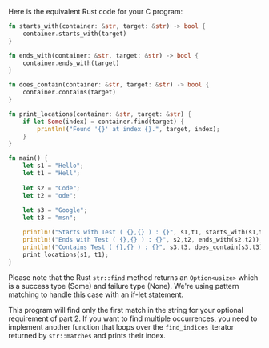Here is the equivalent Rust code for your C program:

```rust
fn starts_with(container: &str, target: &str) -> bool {
    container.starts_with(target)
}

fn ends_with(container: &str, target: &str) -> bool {
    container.ends_with(target)
}

fn does_contain(container: &str, target: &str) -> bool {
    container.contains(target)
}

fn print_locations(container: &str, target: &str) {
    if let Some(index) = container.find(target) {
        println!("Found '{}' at index {}.", target, index);
    }
}

fn main() {
    let s1 = "Hello";
    let t1 = "Hell";
   
    let s2 = "Code";
    let t2 = "ode";
  
    let s3 = "Google";
    let t3 = "msn"; 

    println!("Starts with Test ( {},{} ) : {}", s1,t1, starts_with(s1,t1));
    println!("Ends with Test ( {},{} ) : {}", s2,t2, ends_with(s2,t2));
    println!("Contains Test ( {},{} ) : {}", s3,t3, does_contain(s3,t3));
    print_locations(s1, t1); 
}
```

Please note that the Rust `str::find` method returns an `Option<usize>` which is a success type (Some) and failure type (None). We're using pattern matching to handle this case with an if-let statement.

This program will find only the first match in the string for your optional requirement of part 2. If you want to find multiple occurrences, you need to implement another function that loops over the `find_indices` iterator returned by `str::matches` and prints their index.
